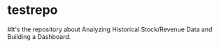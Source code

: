 # testrepo

#It's the repository about Analyzing Historical Stock/Revenue Data and Building a Dashboard. 
